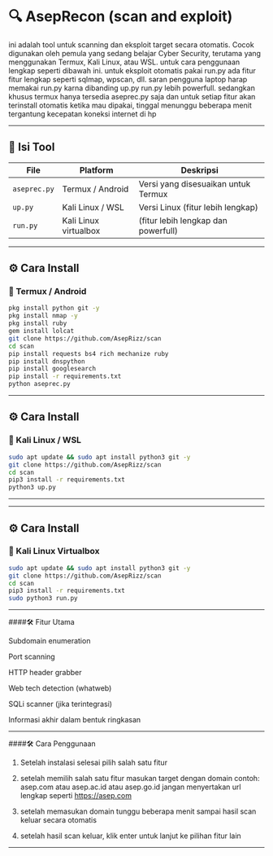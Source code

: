 # 🔍 AsepRecon (scan and exploit)

ini adalah tool untuk scanning dan eksploit target secara otomatis. Cocok digunakan oleh pemula yang sedang belajar Cyber Security, terutama yang menggunakan Termux, Kali Linux, atau WSL.
untuk cara penggunaan lengkap seperti dibawah ini.
untuk eksploit otomatis pakai run.py ada fitur fitur lengkap seperti sqlmap, wpscan, dll. saran pengguna laptop harap memakai run.py karna dibanding up.py run.py lebih powerfull. sedangkan khusus termux hanya tersedia aseprec.py saja dan untuk setiap fitur akan terinstall otomatis ketika mau dipakai, tinggal menunggu beberapa menit tergantung kecepatan koneksi internet di hp

---

## 📁 Isi Tool

| File        | Platform         | Deskripsi                                |
|-------------|------------------|------------------------------------------|
| `aseprec.py`| Termux / Android | Versi yang disesuaikan untuk Termux      |
| `up.py`     | Kali Linux / WSL | Versi Linux (fitur lebih lengkap)        |
| `run.py`    | Kali Linux virtualbox | (fitur lebih lengkap dan powerfull) |

---

## ⚙️ Cara Install

### 🔸 Termux / Android
```bash
pkg install python git -y
pkg install nmap -y
pkg install ruby
gem install lolcat 
git clone https://github.com/AsepRizz/scan
cd scan
pip install requests bs4 rich mechanize ruby
pip install dnspython
pip install googlesearch
pip install -r requirements.txt
python aseprec.py

```

---

## ⚙️ Cara Install
### 🔸 Kali Linux / WSL
```bash
sudo apt update && sudo apt install python3 git -y
git clone https://github.com/AsepRizz/scan
cd scan
pip3 install -r requirements.txt
python3 up.py 

```

---

---

## ⚙️ Cara Install
### 🔸 Kali Linux Virtualbox
```bash
sudo apt update && sudo apt install python3 git -y
git clone https://github.com/AsepRizz/scan
cd scan
pip3 install -r requirements.txt
sudo python3 run.py 

```

---

####🛠️ Fitur Utama

Subdomain enumeration

Port scanning

HTTP header grabber

Web tech detection (whatweb)

SQLi scanner (jika terintegrasi)

Informasi akhir dalam bentuk ringkasan

---

####🛠️ Cara Penggunaan
1. Setelah instalasi selesai pilih salah satu fitur

2. setelah memilih salah satu fitur masukan target dengan domain contoh: asep.com atau asep.ac.id atau asep.go.id jangan menyertakan url lengkap seperti https://asep.com

3. setelah memasukan domain tunggu beberapa menit sampai hasil scan keluar secara otomatis

4. setelah hasil scan keluar, klik enter untuk lanjut ke pilihan fitur lain

---

